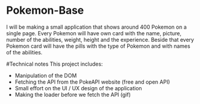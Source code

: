 # Pokemon-Base
I will be making a small application that shows around 400 Pokemon on a single page. Every Pokemon will have own card with the name, picture, number of the abilities, weight, height and the experience. Beside that every Pokemon card will have the pills with the type of Pokemon and with names of the abilities.

#Technical notes
This project includes:
- Manipulation of the DOM
- Fetching the API from the PokeAPI website (free and open API)
- Small effort on the UI / UX design of the application
- Making the loader before we fetch the API (gif)
